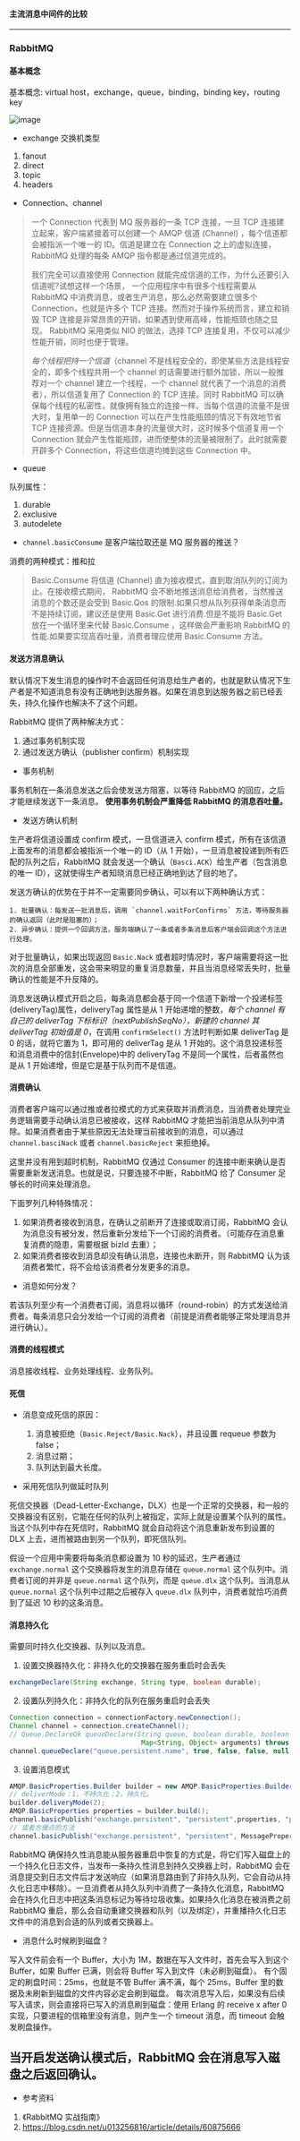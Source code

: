 #### 主流消息中间件的比较

---
### RabbitMQ

#### 基本概念

基本概念: virtual host，exchange，queue，binding，binding key，routing key

![image](rabbitmq_msgsend.png)

- exchange 交换机类型

1. fanout
2. direct
3. topic
4. headers

- Connection、channel

> 一个 Connection 代表到 MQ 服务器的一条 TCP 连接，一旦 TCP 连接建立起来，客户端紧接着可以创建一个 AMQP 信道 (Channel) ，每个信道都会被指派一个唯一的 ID。信道是建立在 Connection 之上的虚拟连接， RabbitMQ 处理的每条 AMQP 指令都是通过信道完成的。
>
> 我们完全可以直接使用 Connection 就能完成信道的工作，为什么还要引入信道呢?试想这样一个场景， 一个应用程序中有很多个线程需要从 RabbitMQ 中消费消息，或者生产消息，那么必然需要建立很多个 Connection，也就是许多个 TCP 连接。然而对于操作系统而言，建立和销毁 TCP 连接是非常昂贵的开销，如果遇到使用高峰，性能瓶颈也随之显现。 RabbitMQ 采用类似 NIO 的做法，选择 TCP 连接复用，不仅可以减少性能开销，同时也便于管理。
>
> *每个线程把持一个信道*（channel 不是线程安全的，即使某些方法是线程安全的，即多个线程共用一个 channel 的话需要进行额外加锁，所以一般推荐对一个 channel 建立一个线程，一个 channel 就代表了一个消息的消费者），所以信道复用了 Connection 的 TCP 连接。同时 RabbitMQ 可以确保每个线程的私密性，就像拥有独立的连接一样。当每个信道的流量不是很大时，复用单一的 Connection 可以在产生性能瓶颈的情况下有效地节省 TCP 连接资源。但是当信道本身的流量很大时，这时候多个信道复用一个 Connection 就会产生性能瓶颈，进而使整体的流量被限制了。此时就需要开辟多个 Connection，将这些信道均摊到这些 Connection 中。

- queue

队列属性：

1. durable
2. exclusive
3. autodelete

- `channel.basicConsume` 是客户端拉取还是 MQ 服务器的推送？

消费的两种模式：推和拉

> Basic.Consume 将信道 (Channel) 直为接收模式，直到取消队列的订阅为止。在接收模式期间， RabbitMQ 会不断地推送消息给消费者，当然推送消息的个数还是会受到 Basic.Qos 的限制.如果只想从队列获得单条消息而不是持续订阅，建议还是使用 Basic.Get 进行消费.但是不能将 Basic.Get 放在一个循环里来代替 Basic.Consume ，这样做会严重影响 RabbitMQ 的性能.如果要实现高吞吐量，消费者理应使用 Basic.Consume 方法。

#### 发送方消息确认

默认情况下发生消息的操作时不会返回任何消息给生产者的，也就是默认情况下生产者是不知道消息有没有正确地到达服务器。如果在消息到达服务器之前已经丢失，持久化操作也解决不了这个问题。

RabbitMQ 提供了两种解决方式：

1. 通过事务机制实现
2. 通过发送方确认（publisher confirm）机制实现

- 事务机制

事务机制在一条消息发送之后会使发送方阻塞，以等待 RabbitMQ 的回应，之后才能继续发送下一条消息。
**使用事务机制会严重降低 RabbitMQ 的消息吞吐量。**

- 发送方确认机制

生产者将信道设置成 confirm 模式，一旦信道进入 confirm 模式，所有在该信道上面发布的消息都会被指派一个唯一的 ID（从 1 开始），一旦消息被投递到所有匹配的队列之后，RabbitMQ 就会发送一个确认（`Basci.ACK`）给生产者（包含消息的唯一 ID），这就使得生产者知晓消息已经正确地到达了目的地了。

发送方确认的优势在于并不一定需要同步确认，可以有以下两种确认方式：

    1. 批量确认：每发送一批消息后，调用 `channel.waitForConfirms` 方法，等待服务器的确认返回（此时是阻塞的）；
    2. 异步确认：提供一个回调方法，服务端确认了一条或者多条消息后客户端会回调这个方法进行处理。

对于批量确认，如果出现返回 `Basic.Nack` 或者超时情况时，客户端需要将这一批次的消息全部重发，这会带来明显的重复消息数量，并且当消息经常丢失时，批量确认的性能是不升反降的。

消息发送确认模式开启之后，每条消息都会基于同一个信道下新增一个投递标签(deliveryTag)属性，deliveryTag 属性是从 1 开始递增的整数，*每个 channel 有自己的 deliverTag 下标标识（nextPublishSeqNo），新建的 channel 其 deliverTag 初始值是 0*，在调用 `confirmSelect()` 方法时判断如果 deliverTag 是 0 的话，就将它置为 1，即可用的 deliverTag 是从 1 开始的。这个消息投递标签和消息消费中的信封(Envelope)中的 deliveryTag 不是同一个属性，后者虽然也是从 1 开始递增，但是它是基于队列而不是信道。

#### 消费确认

消费者客户端可以通过推或者拉模式的方式来获取并消费消息，当消费者处理完业务逻辑需要手动确认消息已被接收，这样 RabbitMQ 才能把当前消息从队列中清除。如果消费者由于某些原因无法处理当前接收到的消息，可以通过 `channel.basciNack` 或者 `channel.basicReject` 来拒绝掉。

这里并没有用到超时机制，RabbitMQ 仅通过 Consumer 的连接中断来确认是否需要重新发送消息。也就是说，只要连接不中断，RabbitMQ 给了 Consumer 足够长的时间来处理消息。

下面罗列几种特殊情况：

1. 如果消费者接收到消息，在确认之前断开了连接或取消订阅，RabbitMQ 会认为消息没有被分发，然后重新分发给下一个订阅的消费者。（可能存在消息重复消费的隐患，需要根据 bizId 去重）；
2. 如果消费者接收到消息却没有确认消息，连接也未断开，则 RabbitMQ 认为该消费者繁忙，将不会给该消费者分发更多的消息。

- 消息如何分发？

若该队列至少有一个消费者订阅，消息将以循环（round-robin）的方式发送给消费者。每条消息只会分发给一个订阅的消费者（前提是消费者能够正常处理消息并进行确认）。

#### 消费的线程模式

消息接收线程、业务处理线程、业务队列。

#### 死信

- 消息变成死信的原因：

    1. 消息被拒绝（`Basic.Reject/Basic.Nack`），并且设置 requeue 参数为 false；
    2. 消息过期；
    3. 队列达到最大长度。
    
- 采用死信队列做延时队列

死信交换器（Dead-Letter-Exchange，DLX）也是一个正常的交换器，和一般的交换器没有区别，它能在任何的队列上被指定，实际上就是设置某个队列的属性。当这个队列中存在死信时，RabbitMQ 就会自动将这个消息重新发布到设置的 DLX 上去，进而被路由到另一个队列，即死信队列。

假设一个应用中需要将每条消息都设置为 10 秒的延迟，生产者通过 `exchange.normal` 这个交换器将发生的消息存储在 `queue.normal` 这个队列中。消费者订阅的并非是 `queue.normal` 这个队列，而是 `queue.dlx` 这个队列。当消息从 `queue.normal` 这个队列中过期之后被存入 `queue.dlx` 队列中，消费者就恰巧消费到了延迟 10 秒的这条消息。


#### 消息持久化

需要同时持久化交换器、队列以及消息。

1. 设置交换器持久化：非持久化的交换器在服务重启时会丢失
```java
exchangeDeclare(String exchange, String type, boolean durable);
```
2. 设置队列持久化：非持久化的队列在服务重启时会丢失

```java
Connection connection = connectionFactory.newConnection();
Channel channel = connection.createChannel();
// Queue.DeclareOk queueDeclare(String queue, boolean durable, boolean exclusive, boolean autoDelete,
                                 Map<String, Object> arguments) throws IOException;
channel.queueDeclare("queue.persistent.name", true, false, false, null);
```

3. 设置消息模式

```java
AMQP.BasicProperties.Builder builder = new AMQP.BasicProperties.Builder();
// deliverMode：1，不持久化；2，持久化。
builder.deliveryMode(2);
AMQP.BasicProperties properties = builder.build();
channel.basicPublish("exchange.persistent", "persistent",properties, "persistent_test_message".getBytes());
// 或者方便点的方法
channel.basicPublish("exchange.persistent", "persistent", MessageProperties.PERSISTENT_TEXT_PLAIN, "persistent_test_message".getBytes());
```

RabbitMQ 确保持久性消息能从服务器重启中恢复的方式是，将它们写入磁盘上的一个持久化日志文件，当发布一条持久性消息到持久交换器上时，RabbitMQ 会在消息提交到日志文件后才发送响应（如果消息路由到了非持久队列，它会自动从持久化日志中移除）。一旦消费者从持久队列中消费了一条持久化消息，RabbitMQ 会在持久化日志中把这条消息标记为等待垃圾收集。如果持久化消息在被消费之前 RabbitMQ 重启，那么会自动重建交换器和队列（以及绑定），并重播持久化日志文件中的消息到合适的队列或者交换器上。

- 消息什么时候刷到磁盘？

写入文件前会有一个 Buffer，大小为 1M，数据在写入文件时，首先会写入到这个 Buffer，如果 Buffer 已满，则会将 Buffer 写入到文件（未必刷到磁盘）。
有个固定的刷盘时间：25ms，也就是不管 Buffer 满不满，每个 25ms，Buffer 里的数据及未刷新到磁盘的文件内容必定会刷到磁盘。
每次消息写入后，如果没有后续写入请求，则会直接将已写入的消息刷到磁盘：使用 Erlang 的 receive x after 0 实现，只要进程的信箱里没有消息，则产生一个 timeout 消息，而 timeout 会触发刷盘操作。

当开启发送确认模式后，RabbitMQ 会在消息写入磁盘之后返回确认。
---
- 参考资料

1. 《RabbitMQ 实战指南》
2. https://blog.csdn.net/u013256816/article/details/60875666